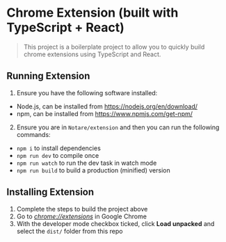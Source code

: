 # Chrome Extension (built with TypeScript + React)

> This project is a boilerplate project to allow you to quickly build chrome extensions using TypeScript and React.

## Running Extension

1. Ensure you have the following software installed:
- Node.js, can be installed from https://nodejs.org/en/download/
- npm, can be installed from https://www.npmjs.com/get-npm/
2. Ensure you are in `Notare/extension` and then you can run the following commands:
- `npm i` to install dependencies
- `npm run dev` to compile once
- `npm run watch` to run the dev task in watch mode
- `npm run build` to build a production (minified) version

## Installing Extension

1.  Complete the steps to build the project above
2.  Go to [_chrome://extensions_](chrome://extensions) in Google Chrome
3.  With the developer mode checkbox ticked, click **Load unpacked** and select the `dist/` folder from this repo

